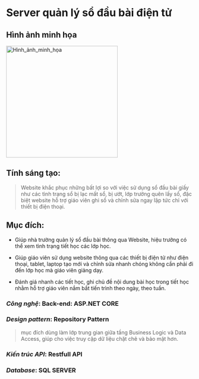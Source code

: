 # **Server quản lý sổ đầu bài điện tử**

## Hình ảnh minh họa

<img src="https://down-vn.img.susercontent.com/file/2ebde40caf3a2679ef1e3af4d8a9beba.webp" alt="Hình_ảnh_minh_họa" width="300"/>

## **Tính sáng tạo**:

> Website khắc phục những bất lợi so với việc sử dụng sổ đầu bài giấy như các tình trạng sổ bị lạc mất sổ, bị ướt, lớp trưởng quên lấy sổ, đặc biệt website hỗ trợ giáo viên ghi sổ và chỉnh sửa ngay lập tức chỉ với thiết bị điện thoại.

## Mục đích:

- Giúp nhà trường quản lý sổ đầu bài thông qua Website, hiệu trưởng có thể xem tình trạng tiết học các lớp học.

- Giúp giáo viên sử dụng website thông qua các thiết bị điện tử như điện thoại, tablet, laptop tạo mới và chỉnh sửa nhanh chóng không cần phải đi đến lớp học mà giáo viên giảng dạy.

- Đánh giá nhanh các tiết học, ghi chủ đề nội dung bài học trong tiết học nhằm hỗ trợ giáo viên nắm bắt tiến trình theo ngày, theo tuần.

### _Công nghệ_: **Back-end: ASP.NET CORE**

### _Design pattern_: **Repository Pattern**

> mục đích dùng làm lớp trung gian giữa tầng Business Logic và Data Access, giúp cho việc truy cập dữ liệu chặt chẽ và bảo mật hơn.

### _Kiến trúc API_: **Restfull API**

### _Database_: **SQL SERVER**
